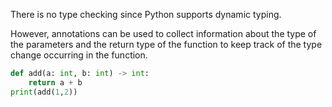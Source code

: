 There is no type checking  since Python supports dynamic typing.

However, annotations can be used to collect information about the type of the parameters and the return type of the function to keep track of the type change occurring in the function.

```python
def add(a: int, b: int) -> int:
	return a + b
print(add(1,2))
```